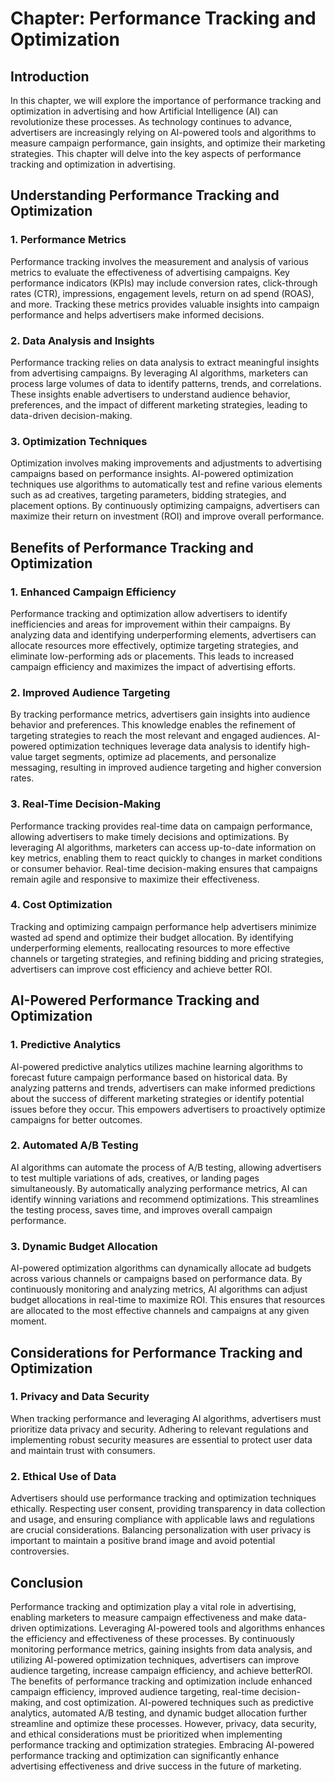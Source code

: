 Chapter: Performance Tracking and Optimization
==============================================

Introduction
------------

In this chapter, we will explore the importance of performance tracking and optimization in advertising and how Artificial Intelligence (AI) can revolutionize these processes. As technology continues to advance, advertisers are increasingly relying on AI-powered tools and algorithms to measure campaign performance, gain insights, and optimize their marketing strategies. This chapter will delve into the key aspects of performance tracking and optimization in advertising.

Understanding Performance Tracking and Optimization
---------------------------------------------------

### 1. Performance Metrics

Performance tracking involves the measurement and analysis of various metrics to evaluate the effectiveness of advertising campaigns. Key performance indicators (KPIs) may include conversion rates, click-through rates (CTR), impressions, engagement levels, return on ad spend (ROAS), and more. Tracking these metrics provides valuable insights into campaign performance and helps advertisers make informed decisions.

### 2. Data Analysis and Insights

Performance tracking relies on data analysis to extract meaningful insights from advertising campaigns. By leveraging AI algorithms, marketers can process large volumes of data to identify patterns, trends, and correlations. These insights enable advertisers to understand audience behavior, preferences, and the impact of different marketing strategies, leading to data-driven decision-making.

### 3. Optimization Techniques

Optimization involves making improvements and adjustments to advertising campaigns based on performance insights. AI-powered optimization techniques use algorithms to automatically test and refine various elements such as ad creatives, targeting parameters, bidding strategies, and placement options. By continuously optimizing campaigns, advertisers can maximize their return on investment (ROI) and improve overall performance.

Benefits of Performance Tracking and Optimization
-------------------------------------------------

### 1. Enhanced Campaign Efficiency

Performance tracking and optimization allow advertisers to identify inefficiencies and areas for improvement within their campaigns. By analyzing data and identifying underperforming elements, advertisers can allocate resources more effectively, optimize targeting strategies, and eliminate low-performing ads or placements. This leads to increased campaign efficiency and maximizes the impact of advertising efforts.

### 2. Improved Audience Targeting

By tracking performance metrics, advertisers gain insights into audience behavior and preferences. This knowledge enables the refinement of targeting strategies to reach the most relevant and engaged audiences. AI-powered optimization techniques leverage data analysis to identify high-value target segments, optimize ad placements, and personalize messaging, resulting in improved audience targeting and higher conversion rates.

### 3. Real-Time Decision-Making

Performance tracking provides real-time data on campaign performance, allowing advertisers to make timely decisions and optimizations. By leveraging AI algorithms, marketers can access up-to-date information on key metrics, enabling them to react quickly to changes in market conditions or consumer behavior. Real-time decision-making ensures that campaigns remain agile and responsive to maximize their effectiveness.

### 4. Cost Optimization

Tracking and optimizing campaign performance help advertisers minimize wasted ad spend and optimize their budget allocation. By identifying underperforming elements, reallocating resources to more effective channels or targeting strategies, and refining bidding and pricing strategies, advertisers can improve cost efficiency and achieve better ROI.

AI-Powered Performance Tracking and Optimization
------------------------------------------------

### 1. Predictive Analytics

AI-powered predictive analytics utilizes machine learning algorithms to forecast future campaign performance based on historical data. By analyzing patterns and trends, advertisers can make informed predictions about the success of different marketing strategies or identify potential issues before they occur. This empowers advertisers to proactively optimize campaigns for better outcomes.

### 2. Automated A/B Testing

AI algorithms can automate the process of A/B testing, allowing advertisers to test multiple variations of ads, creatives, or landing pages simultaneously. By automatically analyzing performance metrics, AI can identify winning variations and recommend optimizations. This streamlines the testing process, saves time, and improves overall campaign performance.

### 3. Dynamic Budget Allocation

AI-powered optimization algorithms can dynamically allocate ad budgets across various channels or campaigns based on performance data. By continuously monitoring and analyzing metrics, AI algorithms can adjust budget allocations in real-time to maximize ROI. This ensures that resources are allocated to the most effective channels and campaigns at any given moment.

Considerations for Performance Tracking and Optimization
--------------------------------------------------------

### 1. Privacy and Data Security

When tracking performance and leveraging AI algorithms, advertisers must prioritize data privacy and security. Adhering to relevant regulations and implementing robust security measures are essential to protect user data and maintain trust with consumers.

### 2. Ethical Use of Data

Advertisers should use performance tracking and optimization techniques ethically. Respecting user consent, providing transparency in data collection and usage, and ensuring compliance with applicable laws and regulations are crucial considerations. Balancing personalization with user privacy is important to maintain a positive brand image and avoid potential controversies.

Conclusion
----------

Performance tracking and optimization play a vital role in advertising, enabling marketers to measure campaign effectiveness and make data-driven optimizations. Leveraging AI-powered tools and algorithms enhances the efficiency and effectiveness of these processes. By continuously monitoring performance metrics, gaining insights from data analysis, and utilizing AI-powered optimization techniques, advertisers can improve audience targeting, increase campaign efficiency, and achieve betterROI. The benefits of performance tracking and optimization include enhanced campaign efficiency, improved audience targeting, real-time decision-making, and cost optimization. AI-powered techniques such as predictive analytics, automated A/B testing, and dynamic budget allocation further streamline and optimize these processes. However, privacy, data security, and ethical considerations must be prioritized when implementing performance tracking and optimization strategies. Embracing AI-powered performance tracking and optimization can significantly enhance advertising effectiveness and drive success in the future of marketing.
